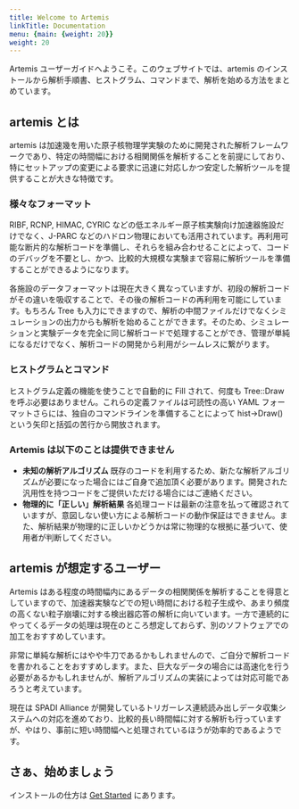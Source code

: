 ```yaml
---
title: Welcome to Artemis
linkTitle: Documentation
menu: {main: {weight: 20}}
weight: 20
---
```


Artemis ユーザーガイドへようこそ。このウェブサイトでは、artemis のインストールから解析手順書、ヒストグラム、コマンドまで、解析を始める方法をまとめています。

## artemis とは

artemis は加速幾を用いた原子核物理学実験のために開発された解析フレームワークであり、特定の時間幅における相関関係を解析することを前提にしており、特にセットアップの変更による要求に迅速に対応しかつ安定した解析ツールを提供することが大きな特徴です。

### 様々なフォーマット
RIBF, RCNP, HIMAC, CYRIC などの低エネルギー原子核実験向け加速器施設だけでなく、J-PARC などのハドロン物理においても活用されています。再利用可能な断片的な解析コードを準備し、それらを組み合わせることによって、コードのデバッグを不要とし、かつ、比較的大規模な実験まで容易に解析ツールを準備することができるようになります。

各施設のデータフォーマットは現在大きく異なっていますが、初段の解析コードがその違いを吸収することで、その後の解析コードの再利用を可能にしています。もちろん Tree も入力にできますので、解析の中間ファイルだけでなくシミュレーションの出力からも解析を始めることができます。そのため、シミュレーションと実験データを完全に同じ解析コードで処理することができ、管理が単純になるだけでなく、解析コードの開発から利用がシームレスに繋がります。

### ヒストグラムとコマンド

ヒストグラム定義の機能を使うことで自動的に Fill されて、何度も Tree::Draw を呼ぶ必要はありません。これらの定義ファイルは可読性の高い YAML フォーマットさらには、独自のコマンドラインを準備することによって hist->Draw() という矢印と括弧の苦行から開放されます。

### Artemis は以下のことは提供できません

- **未知の解析アルゴリズム** 既存のコードを利用するため、新たな解析アルゴリズムが必要になった場合にはご自身で追加頂く必要があります。開発された汎用性を持つコードをご提供いただける場合にはご連絡ください。
- **物理的に「正しい」解析結果** 各処理コードは最新の注意を払って確認されていますが、意図しない使い方による解析コードの動作保証はできません。また、解析結果が物理的に正しいかどうかは常に物理的な根拠に基づいて、使用者が判断してください。

## artemis が想定するユーザー

Artemis はある程度の時間幅内にあるデータの相関関係を解析することを得意としていますので、加速器実験などでの短い時間における粒子生成や、あまり頻度の高くない粒子崩壊に対する検出器応答の解析に向いています。一方で連続的にやってくるデータの処理は現在のところ想定しておらず、別のソフトウェアでの加工をおすすめしています。

非常に単純な解析にはやや牛刀であるかもしれませんので、ご自分で解析コードを書かれることをおすすめします。また、巨大なデータの場合には高速化を行う必要があるかもしれませんが、解析アルゴリズムの実装によっては対応可能であろうと考えています。

現在は SPADI Alliance が開発しているトリガーレス連続読み出しデータ収集システムへの対応を進めており、比較的長い時間幅に対する解析も行っていますが、やはり、事前に短い時間幅へと処理されているほうが効率的であるようです。

## さぁ、始めましょう

インストールの仕方は [Get Started](/docs/get-started) にあります。